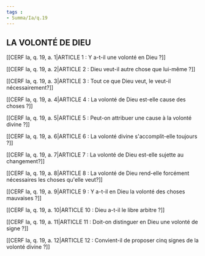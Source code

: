 ```yaml
---
tags : 
- Summa/Ia/q.19
---
```


## LA VOLONTÉ DE DIEU

[[CERF Ia, q. 19, a. 1|ARTICLE 1 : Y a-t-il une volonté en Dieu ?]]

[[CERF Ia, q. 19, a. 2|ARTICLE 2 : Dieu veut-il autre chose que lui-même ?]]

[[CERF Ia, q. 19, a. 3|ARTICLE 3 : Tout ce que Dieu veut, le veut-il nécessairement?]]

[[CERF Ia, q. 19, a. 4|ARTICLE 4 : La volonté de Dieu est-elle cause des choses ?]]

[[CERF Ia, q. 19, a. 5|ARTICLE 5 : Peut-on attribuer une cause à la volonté divine ?]]

[[CERF Ia, q. 19, a. 6|ARTICLE 6 : La volonté divine s'accomplit-elle toujours ?]]

[[CERF Ia, q. 19, a. 7|ARTICLE 7 : La volonté de Dieu est-elle sujette au changement?]]

[[CERF Ia, q. 19, a. 8|ARTICLE 8 : La volonté de Dieu rend-elle forcément nécessaires les choses qu'elle veut?]]

[[CERF Ia, q. 19, a. 9|ARTICLE 9 : Y a-t-il en Dieu la volonté des choses mauvaises ?]]

[[CERF Ia, q. 19, a. 10|ARTICLE 10 : Dieu a-t-il le libre arbitre ?]]

[[CERF Ia, q. 19, a. 11|ARTICLE 11 : Doit-on distinguer en Dieu une volonté de signe ?]]

[[CERF Ia, q. 19, a. 12|ARTICLE 12 : Convient-il de proposer cinq signes de la volonté divine ?]]

